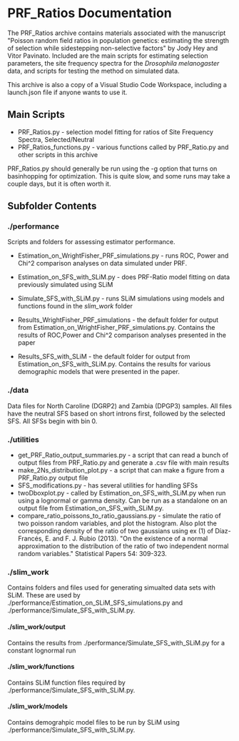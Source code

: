 # PRF_Ratios Documentation

The PRF_Ratios archive contains materials associated with the manuscript "Poisson random field ratios in population genetics:  estimating the strength of selection while sidestepping non-selective factors" by Jody Hey and Vitor Pavinato. Included are the main scripts for estimating selection parameters, the site frequency spectra for the *Drosophila melanogaster* data,  and scripts for testing the method on simulated data.

This archive is also a copy of a Visual Studio Code Workspace, including a launch.json file if anyone wants to use it. 

## Main Scripts
* PRF_Ratios.py  - selection model fitting for ratios of Site Frequency Spectra, Selected/Neutral
* PRF_Ratios_functions.py - various functions called by PRF_Ratio.py and other scripts in this archive 

PRF_Ratios.py should generally be run using the -g option that turns on basinhopping for optimization.  This is quite slow,  and some runs may take a couple days,  but it is often worth it. 

## Subfolder Contents
### ./performance
Scripts and folders for assessing estimator performance.
* Estimation_on_WrightFisher_PRF_simulations.py - runs ROC, Power and Chi^2 comparison analyses on data simulated under PRF.  
* Estimation_on_SFS_with_SLiM.py - does PRF-Ratio model fitting on data previously simulated using SLiM
* Simulate_SFS_with_SLiM.py - runs SLiM simulations using models and functions found in the *slim_work* folder

* Results_WrightFisher_PRF_simulations - the default folder for output from Estimation_on_WrightFisher_PRF_simulations.py.  Contains the results of ROC,Power and Chi^2 comparison analyses presented in the paper
* Results_SFS_with_SLiM - the default folder for output from Estimation_on_SFS_with_SLiM.py. Contains the results for various demographic models that were presented in the paper. 

### ./data 
Data files for North Caroline (DGRP2) and Zambia (DPGP3) samples. All files have the neutral SFS based on short introns first, followed by the selected SFS.  All SFSs begin with bin 0.  

### ./utilities
* get_PRF_Ratio_output_summaries.py - a script that can read a bunch of output files from PRF_Ratio.py and generate a .csv file with main results
* make_2Ns_distribution_plot.py - a script that can make a figure from a PRF_Ratio.py output file
* SFS_modifications.py - has several utilities for handling SFSs
* twoDboxplot.py - called by Estimation_on_SFS_with_SLiM.py when run using a lognormal or gamma density.  Can be run as a standalone on an output file from Estimation_on_SFS_with_SLiM.py.
* compare_ratio_poissons_to_ratio_gaussians.py - simulate the ratio of two poisson random variables, and plot the histogram. Also plot the corresponding density of the ratio of two gaussians using ex (1) of Díaz-Francés, E. and F. J. Rubio (2013). "On the existence of a normal approximation to the distribution of the ratio of two independent normal random variables." Statistical Papers 54: 309-323.

### ./slim_work
Contains folders and files used for generating simualted data sets with SLiM.  These are used by  ./performance/Estimation_on_SLiM_SFS_simulations.py  and ./performance/Simulate_SFS_with_SLiM.py.
#### ./slim_work/output
Contains the results from  ./performance/Simulate_SFS_with_SLiM.py for a constant lognormal run
#### ./slim_work/functions
Contains SLiM function files required by  ./performance/Simulate_SFS_with_SLiM.py.
#### ./slim_work/models
Contains demograhpic model files to be run by SLiM using   ./performance/Simulate_SFS_with_SLiM.py.
